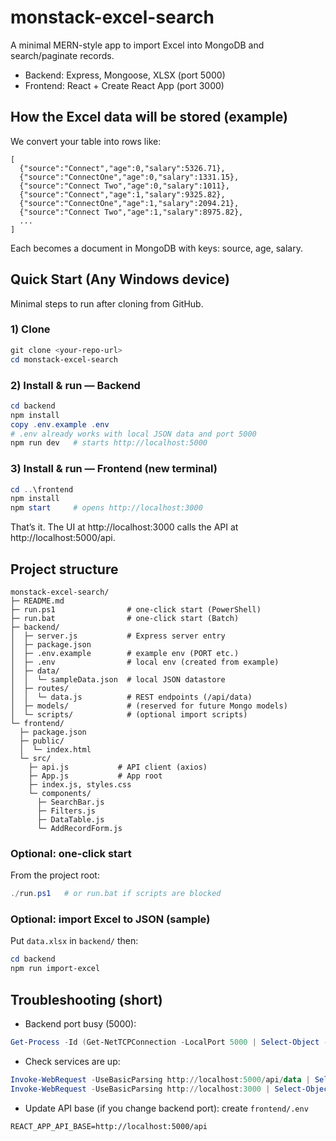 # monstack-excel-search

A minimal MERN-style app to import Excel into MongoDB and search/paginate records.

- Backend: Express, Mongoose, XLSX (port 5000)
- Frontend: React + Create React App (port 3000)

## How the Excel data will be stored (example)

We convert your table into rows like:

```
[
  {"source":"Connect","age":0,"salary":5326.71},
  {"source":"ConnectOne","age":0,"salary":1331.15},
  {"source":"Connect Two","age":0,"salary":1011},
  {"source":"Connect","age":1,"salary":9325.82},
  {"source":"ConnectOne","age":1,"salary":2094.21},
  {"source":"Connect Two","age":1,"salary":8975.82},
  ...
]
```

Each becomes a document in MongoDB with keys: source, age, salary.

## Quick Start (Any Windows device)

Minimal steps to run after cloning from GitHub.

### 1) Clone
```powershell
git clone <your-repo-url>
cd monstack-excel-search
```

### 2) Install & run — Backend
```powershell
cd backend
npm install
copy .env.example .env
# .env already works with local JSON data and port 5000
npm run dev   # starts http://localhost:5000
```

### 3) Install & run — Frontend (new terminal)
```powershell
cd ..\frontend
npm install
npm start     # opens http://localhost:3000
```

That’s it. The UI at http://localhost:3000 calls the API at http://localhost:5000/api.

## Project structure

```
monstack-excel-search/
├─ README.md
├─ run.ps1                # one-click start (PowerShell)
├─ run.bat                # one-click start (Batch)
├─ backend/
│  ├─ server.js           # Express server entry
│  ├─ package.json
│  ├─ .env.example        # example env (PORT etc.)
│  ├─ .env                # local env (created from example)
│  ├─ data/
│  │  └─ sampleData.json  # local JSON datastore
│  ├─ routes/
│  │  └─ data.js          # REST endpoints (/api/data)
│  ├─ models/             # (reserved for future Mongo models)
│  └─ scripts/            # (optional import scripts)
└─ frontend/
  ├─ package.json
  ├─ public/
  │  └─ index.html
  └─ src/
    ├─ api.js           # API client (axios)
    ├─ App.js           # App root
    ├─ index.js, styles.css
    └─ components/
      ├─ SearchBar.js
      ├─ Filters.js
      ├─ DataTable.js
      └─ AddRecordForm.js
```

### Optional: one-click start
From the project root:
```powershell
./run.ps1   # or run.bat if scripts are blocked
```

### Optional: import Excel to JSON (sample)
Put `data.xlsx` in `backend/` then:
```powershell
cd backend
npm run import-excel
```

## Troubleshooting (short)

- Backend port busy (5000):
```powershell
Get-Process -Id (Get-NetTCPConnection -LocalPort 5000 | Select-Object -ExpandProperty OwningProcess) | Stop-Process -Force
```

- Check services are up:
```powershell
Invoke-WebRequest -UseBasicParsing http://localhost:5000/api/data | Select-Object -ExpandProperty StatusCode
Invoke-WebRequest -UseBasicParsing http://localhost:3000 | Select-Object -ExpandProperty StatusCode
```

- Update API base (if you change backend port): create `frontend/.env`
```text
REACT_APP_API_BASE=http://localhost:5000/api
```
